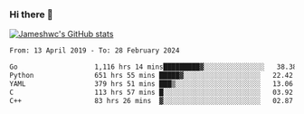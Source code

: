 ### Hi there 👋

[![Jameshwc's GitHub stats](https://github-readme-stats.vercel.app/api?username=jameshwc)](https://github.com/anuraghazra/github-readme-stats)

<!--START_SECTION:waka-->

```txt
From: 13 April 2019 - To: 28 February 2024

Go                   1,116 hrs 14 mins█████████▓░░░░░░░░░░░░░░░   38.38 %
Python               651 hrs 55 mins █████▓░░░░░░░░░░░░░░░░░░░   22.42 %
YAML                 379 hrs 51 mins ███▒░░░░░░░░░░░░░░░░░░░░░   13.06 %
C                    113 hrs 57 mins █░░░░░░░░░░░░░░░░░░░░░░░░   03.92 %
C++                  83 hrs 26 mins  ▓░░░░░░░░░░░░░░░░░░░░░░░░   02.87 %
```

<!--END_SECTION:waka-->